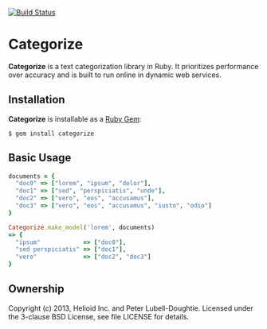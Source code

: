 [![Build Status](https://travis-ci.org/helioid/categorize.png?branch=master)](https://travis-ci.org/helioid/categorize)

# Categorize

**Categorize** is a text categorization library in Ruby.  It prioritizes
performance over accuracy and is built to run online in dynamic web services.

## Installation

**Categorize** is installable as a [Ruby Gem](https://rubygems.org/gems/categorize):
```base
$ gem install categorize
```

## Basic Usage

```ruby
documents = {
  "doc0" => ["lorem", "ipsum", "dolor"],
  "doc1" => ["sed", "perspiciatis", "unde"],
  "doc2" => ["vero", "eos", "accusamus"],
  "doc3" => ["vero", "eos", "accusamus", "iusto", "odio"]
}

Categorize.make_model('lorem', documents)
=> {
  "ipsum"            => ["doc0"],
  "sed perspiciatis" => ["doc1"],
  "vero"             => ["doc2", "doc3"]
}
```

## Ownership

Copyright (c) 2013, Helioid Inc. and Peter Lubell-Doughtie. Licensed under the 3-clause BSD License, see file LICENSE for details.

